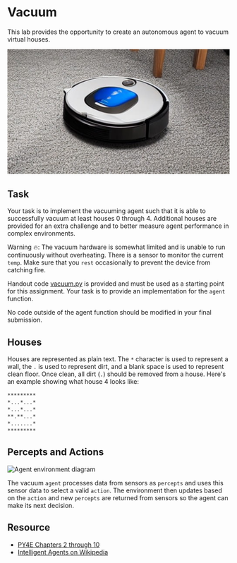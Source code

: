 Vacuum
======

This lab provides the opportunity to create an autonomous agent to vacuum virtual houses.

![A robotic vacuum cleaner cleaning a carpet (Stable Diffusion)](media/vacuum.jpg)

Task
----

Your task is to implement the vacuuming agent such that it is able to successfully vacuum at least houses 0 through 4. Additional houses are provided for an extra challenge and to better measure agent performance in complex environments.

Warning 🔥: The vacuum hardware is somewhat limited and is unable to run continuously without overheating. There is a sensor to monitor the current `temp`. Make sure that you `rest` occasionally to prevent the device from catching fire.


Handout code [vacuum.py](vacuum.py) is provided and must be used as a starting point for this assignment. Your task is to provide an implementation for the `agent` function.

No code outside of the agent function should be modified in your final submission.

Houses
------

Houses are represented as plain text. The `*` character is used to represent a wall, the `.` is used to represent dirt, and a blank space is used to represent clean floor. Once clean, all dirt (`.`) should be removed from a house. Here's an example showing what house 4 looks like:

```
*********
*...*...*
*...*...*
**.**...*
*.......*
*********
```

Percepts and Actions
--------------------

![Agent environment diagram](https://upload.wikimedia.org/wikipedia/commons/3/3f/IntelligentAgent-SimpleReflex.png)

The vacuum `agent` processes data from sensors as `percepts` and uses this sensor data to select a valid `action`. The environment then updates based on the `action` and new `percepts` are returned from sensors so the agent can make its next decision.

Resource
--------

- [PY4E Chapters 2 through 10](https://www.py4e.com/html3/)
- [Intelligent Agents on Wikipedia](https://en.wikipedia.org/wiki/Intelligent_agent)